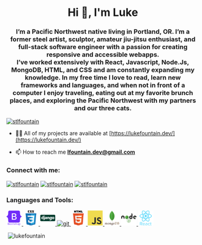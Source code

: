 <h1 align="center">Hi 👋, I'm Luke</h1>
<h3 align="center">I’m a Pacific Northwest native living in Portland, OR. I’m a former steel artist, sculptor, amateur jiu-jitsu enthusiast, and full-stack software engineer with a passion for creating responsive and accessible webapps. <br> I’ve worked extensively with React, Javascript, Node.Js, MongoDB, HTML, and CSS and am constantly expanding my knowledge. In my free time I love to read, learn new frameworks and languages, and when not in front of a computer I enjoy traveling, eating out at my favorite brunch places, and exploring the Pacific Northwest with my partners and our three cats.</h3>

<p align="left"> <a href="https://twitter.com/stlfountain" target="blank"><img src="https://img.shields.io/twitter/follow/stlfountain?logo=twitter&style=for-the-badge" alt="stlfountain" /></a> </p>

- 👨‍💻 All of my projects are available at [https://lukefountain.dev/](https://lukefountain.dev/)

- 📫 How to reach me **lfountain.dev@gmail.com**

<h3 align="left">Connect with me:</h3>
<p align="left">
<a href="https://codepen.io/stlfountain" target="blank"><img align="center" src="https://cdn.jsdelivr.net/npm/simple-icons@3.0.1/icons/codepen.svg" alt="stlfountain" height="30" width="40" /></a>
<a href="https://twitter.com/stlfountain" target="blank"><img align="center" src="https://cdn.jsdelivr.net/npm/simple-icons@3.0.1/icons/twitter.svg" alt="stlfountain" height="30" width="40" /></a>
<a href="https://linkedin.com/in/stlfountain" target="blank"><img align="center" src="https://cdn.jsdelivr.net/npm/simple-icons@3.0.1/icons/linkedin.svg" alt="stlfountain" height="30" width="40" /></a>
</p>

<h3 align="left">Languages and Tools:</h3>
<p align="left"> <a href="https://getbootstrap.com" target="_blank"> <img src="https://raw.githubusercontent.com/devicons/devicon/master/icons/bootstrap/bootstrap-plain-wordmark.svg" alt="bootstrap" width="40" height="40"/> </a> <a href="https://www.w3schools.com/css/" target="_blank"> <img src="https://raw.githubusercontent.com/devicons/devicon/master/icons/css3/css3-original-wordmark.svg" alt="css3" width="40" height="40"/> </a> <a href="https://www.djangoproject.com/" target="_blank"> <img src="https://raw.githubusercontent.com/devicons/devicon/master/icons/django/django-original.svg" alt="django" width="40" height="40"/> </a> <a href="https://git-scm.com/" target="_blank"> <img src="https://www.vectorlogo.zone/logos/git-scm/git-scm-icon.svg" alt="git" width="40" height="40"/> </a> <a href="https://www.w3.org/html/" target="_blank"> <img src="https://raw.githubusercontent.com/devicons/devicon/master/icons/html5/html5-original-wordmark.svg" alt="html5" width="40" height="40"/> </a> <a href="https://developer.mozilla.org/en-US/docs/Web/JavaScript" target="_blank"> <img src="https://raw.githubusercontent.com/devicons/devicon/master/icons/javascript/javascript-original.svg" alt="javascript" width="40" height="40"/> </a> <a href="https://www.mongodb.com/" target="_blank"> <img src="https://raw.githubusercontent.com/devicons/devicon/master/icons/mongodb/mongodb-original-wordmark.svg" alt="mongodb" width="40" height="40"/> </a> <a href="https://nodejs.org" target="_blank"> <img src="https://raw.githubusercontent.com/devicons/devicon/master/icons/nodejs/nodejs-original-wordmark.svg" alt="nodejs" width="40" height="40"/> </a> <a href="https://reactjs.org/" target="_blank"> <img src="https://raw.githubusercontent.com/devicons/devicon/master/icons/react/react-original-wordmark.svg" alt="react" width="40" height="40"/> </a> </p>

<p>&nbsp;<img align="center" src="https://github-readme-stats.vercel.app/api?username=lukefountain&show_icons=true&locale=en" alt="lukefountain" /></p>
